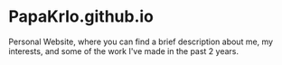# PapaKrlo.github.io

Personal Website, where you can find a brief description about me, my interests, and some of the work I've made in the past 2 years.
